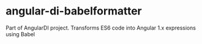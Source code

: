 # angular-di-babelformatter
Part of AngularDI project. Transforms ES6 code into Angular 1.x expressions using Babel
